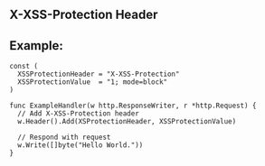 X-XSS-Protection Header
-------

## Example:

	const (
	  XSSProtectionHeader = "X-XSS-Protection"
	  XSSProtectionValue  = "1; mode=block"
	)

	func ExampleHandler(w http.ResponseWriter, r *http.Request) {
	  // Add X-XSS-Protection header
	  w.Header().Add(XSProtectionHeader, XSSProtectionValue)

	  // Respond with request
	  w.Write([]byte("Hello World."))
	}
